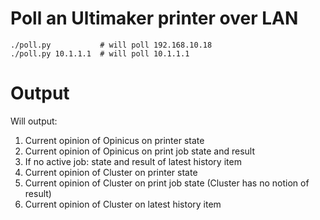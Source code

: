 # Poll an Ultimaker printer over LAN

```
./poll.py           # will poll 192.168.10.18
./poll.py 10.1.1.1  # will poll 10.1.1.1
```

# Output

Will output:

1. Current opinion of Opinicus on printer state
2. Current opinion of Opinicus on print job state and result
3. If no active job: state and result of latest history item
4. Current opinion of Cluster on printer state
5. Current opinion of Cluster on print job state (Cluster has no notion of result)
6. Current opinion of Cluster on latest history item
